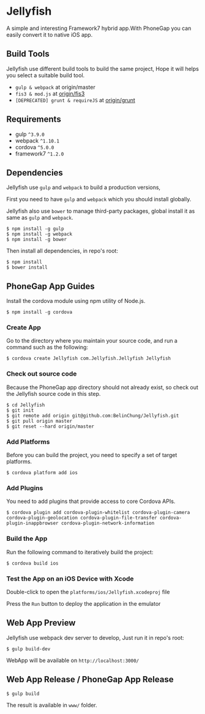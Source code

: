 Jellyfish
=====

A simple and interesting Framework7 hybrid app.With PhoneGap you can easily convert it to native iOS app.

## Build Tools

Jellyfish use different build tools to build the same project, Hope it will helps you select a suitable build tool.

* `gulp & webpack` at origin/master
* `fis3 & mod.js` at [origin/fis3](https://github.com/BelinChung/Jellyfish/tree/fis3)
* `[DEPRECATED] grunt & requireJS` at [origin/grunt](https://github.com/BelinChung/Jellyfish/tree/grunt)

## Requirements

* gulp `^3.9.0`
* webpack `^1.10.1`
* cordova `^5.0.0`
* framework7 `^1.2.0`

## Dependencies

Jellyfish use `gulp` and `webpack` to build a production versions,

First you need to have `gulp` and `webpack` which you should install globally.

Jellyfish also use `bower` to manage third-party packages, global install it as same as `gulp` and `webpack`.

```
$ npm install -g gulp
$ npm install -g webpack
$ npm install -g bower
```

Then install all dependencies, in repo's root:

```
$ npm install 
$ bower install
```

## PhoneGap App Guides

Install the cordova module using npm utility of Node.js.

```
$ npm install -g cordova
```

### Create App

Go to the directory where you maintain your source code, and run a command such as the following:

```
$ cordova create Jellyfish com.Jellyfish.Jellyfish Jellyfish
```

### Check out source code

Because the PhoneGap app directory should not already exist, so check out the Jellyfish source code in this step.

```
$ cd Jellyfish  
$ git init   
$ git remote add origin git@github.com:BelinChung/Jellyfish.git  
$ git pull origin master  
$ git reset --hard origin/master  
```

### Add Platforms

Before you can build the project, you need to specify a set of target platforms.

```
$ cordova platform add ios
```

### Add Plugins

You need to add plugins that provide access to core Cordova APIs.

```
$ cordova plugin add cordova-plugin-whitelist cordova-plugin-camera cordova-plugin-geolocation cordova-plugin-file-transfer cordova-plugin-inappbrowser cordova-plugin-network-information
```

### Build the App

Run the following command to iteratively build the project:

```
$ cordova build ios
```

### Test the App on an iOS Device with Xcode

Double-click to open the `platforms/ios/Jellyfish.xcodeproj` file

Press the `Run` button to deploy the application in the emulator

## Web App Preview

Jellyfish use webpack dev server to develop, Just run it in repo's root:

```
$ gulp build-dev
```

WebApp will be available on `http://localhost:3000/`

## Web App Release / PhoneGap App Release

```
$ gulp build
```

The result is available in `www/` folder.
